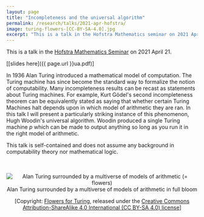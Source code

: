 ```yaml
---
layout: page
title: "Incompleteness and the universal algorithm"
permalink: /research/talks/2021-apr-hofstra/
image: turing-flowers-[CC-BY-SA-4.0].jpg
excerpt: "This is a talk in the Hofstra Mathematics seminar on 2021 April 21..."
---
```


This is a talk in the [Hofstra Mathematics Seminar](https://www.hofstra.edu/mathematics/seminars.html) on 2021 April 21.

[[slides here]({{ page.url }}ua.pdf)]


In 1936 Alan Turing introduced a mathematical model of computation. The Turing machine has since become the standard way to formalize the notion of computability. Many incompleteness results can be recast as statements about Turing machines. For example, Kurt Gödel's second incompleteness theorem can be equivalently stated as saying that whether certain Turing Machines halt depends upon in which model of arithmetic they are ran. In this talk I will present a particularly striking instance of this phenomenon, Hugh Woodin's universal algorithm. Woodin produced a single Turing machine $p$ which can be made to output anything so long as you run it in the right model of arithmetic.

This talk is self-contained and does not assume any background in computability theory nor mathematical logic.

<br>

<br> 

<center>
<img src="turing-flowers-[CC-BY-SA-4.0].jpg" alt="Alan Turing surrounded by a multiverse of models of arithmetic (= flowers)">

<br>
Alan Turing surrounded by a multiverse of models of arithmetic in full bloom

<br>

[Copyright: <a href="http://www.flowersforturing.equalitytime.co.uk/?page_id=5311">Flowers for Turing</a>, released under the <a href="https://creativecommons.org/licenses/by-sa/4.0/">Creative Commons Attribution-ShareAlike 4.0 International (CC BY-SA 4.0) license</a>]

</center>
